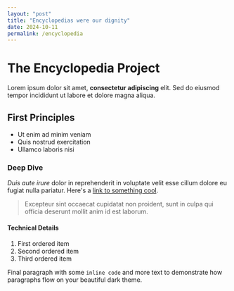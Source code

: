 ```yaml
---
layout: "post"
title: "Encyclopedias were our dignity"
date: 2024-10-11
permalink: /encyclopedia
---
```




# The Encyclopedia Project

Lorem ipsum dolor sit amet, **consectetur adipiscing** elit. Sed do eiusmod tempor incididunt ut labore et dolore magna aliqua.

## First Principles

- Ut enim ad minim veniam
- Quis nostrud exercitation 
- Ullamco laboris nisi

### Deep Dive

*Duis aute irure* dolor in reprehenderit in voluptate velit esse cillum dolore eu fugiat nulla pariatur. Here's a [link to something cool](#).

> Excepteur sint occaecat cupidatat non proident, sunt in culpa qui officia deserunt mollit anim id est laborum.

#### Technical Details

1. First ordered item
2. Second ordered item
3. Third ordered item

Final paragraph with some `inline code` and more text to demonstrate how paragraphs flow on your beautiful dark theme.
